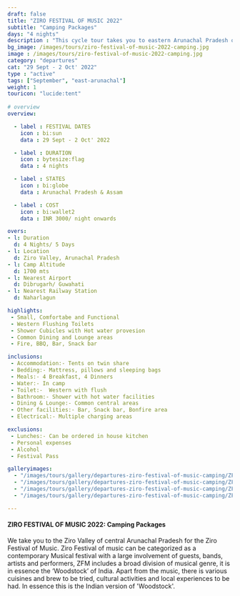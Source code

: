 ```yaml
---
draft: false
title: "ZIRO FESTIVAL OF MUSIC 2022"
subtitle: "Camping Packages"
days: "4 nights"
description : "This cycle tour takes you to eastern Arunachal Pradesh on a multiday cycling holiday."
bg_image: /images/tours/ziro-festival-of-music-2022-camping.jpg
image : /images/tours/ziro-festival-of-music-2022-camping.jpg
category: "departures"
cat: "29 Sept - 2 Oct' 2022"
type : "active"
tags: ["September", "east-arunachal"]
weight: 1
touricon: "lucide:tent"
 
# overview
overview:

  - label : FESTIVAL DATES
    icon : bi:sun
    data : 29 Sept - 2 Oct' 2022

  - label : DURATION
    icon : bytesize:flag
    data : 4 nights

  - label : STATES
    icon : bi:globe
    data : Arunachal Pradesh & Assam

  - label : COST
    icon : bi:wallet2
    data : INR 3000/ night onwards 

overs:
- l: Duration 
  d: 4 Nights/ 5 Days
- l: Location
  d: Ziro Valley, Arunachal Pradesh 
- l: Camp Altitude
  d: 1700 mts
- l: Nearest Airport
  d: Dibrugarh/ Guwahati
- l: Nearest Railway Station
  d: Naharlagun

highlights:
 - Small, Comfortabe and Functional 
 - Western Flushing Toilets
 - Shower Cubicles with Hot water provesion
 - Common Dining and Lounge areas
 - Fire, BBQ, Bar, Snack bar

inclusions:
 - Accommodation:- Tents on twin share
 - Bedding:- Mattress, pillows and sleeping bags
 - Meals:- 4 Breakfast, 4 Dinners
 - Water:- In camp 
 - Toilet:-  Western with flush
 - Bathroom:- Shower with hot water facilities
 - Dining & Lounge:- Common central areas
 - Other facilities:- Bar, Snack bar, Bonfire area
 - Electrical:- Multiple charging areas

exclusions:
 - Lunches:- Can be ordered in house kitchen
 - Personal expenses
 - Alcohol
 - Festival Pass

galleryimages:
  - "/images/tours/gallery/departures-ziro-festival-of-music-camping/ZFM-camping-1.jpg"
  - "/images/tours/gallery/departures-ziro-festival-of-music-camping/ZFM-camping-2.jpg" 
  - "/images/tours/gallery/departures-ziro-festival-of-music-camping/ZFM-camping-3.jpg" 
  - "/images/tours/gallery/departures-ziro-festival-of-music-camping/ZFM-camping-4.jpg" 

---
```


#### ZIRO FESTIVAL OF MUSIC 2022: Camping Packages 

We take you to the Ziro Valley of central Arunachal Pradesh for the Ziro Festival of Music. Ziro Festival of music can be categorized as a contemporary Musical festival with a large involvement of guests, bands, artists and performers, ZFM includes a broad division of musical genre, it is in essence the ‘Woodstock’ of India. Apart from the music, there is various  cuisines and brew to be tried, cultural activities and local experiences to be had. In essence this is the Indian version of 'Woodstock'.





